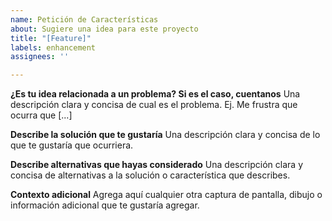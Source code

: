 ```yaml
---
name: Petición de Características
about: Sugiere una idea para este proyecto
title: "[Feature]"
labels: enhancement
assignees: ''

---
```


**¿Es tu idea relacionada a un problema? Si es el caso, cuentanos**
Una descripción clara y concisa de cual es el problema. Ej. Me frustra que ocurra que [...]

**Describe la solución que te gustaría**
Una descripción clara y concisa de lo que te gustaría que ocurriera.

**Describe alternativas que hayas considerado**
Una descripción clara y concisa de alternativas a la solución o característica que describes.

**Contexto adicional**
Agrega aquí cualquier otra captura de pantalla, dibujo o información adicional que te gustaría agregar.
